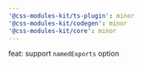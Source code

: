 ```yaml
---
'@css-modules-kit/ts-plugin': minor
'@css-modules-kit/codegen': minor
'@css-modules-kit/core': minor
---
```


feat: support `namedExports` option
